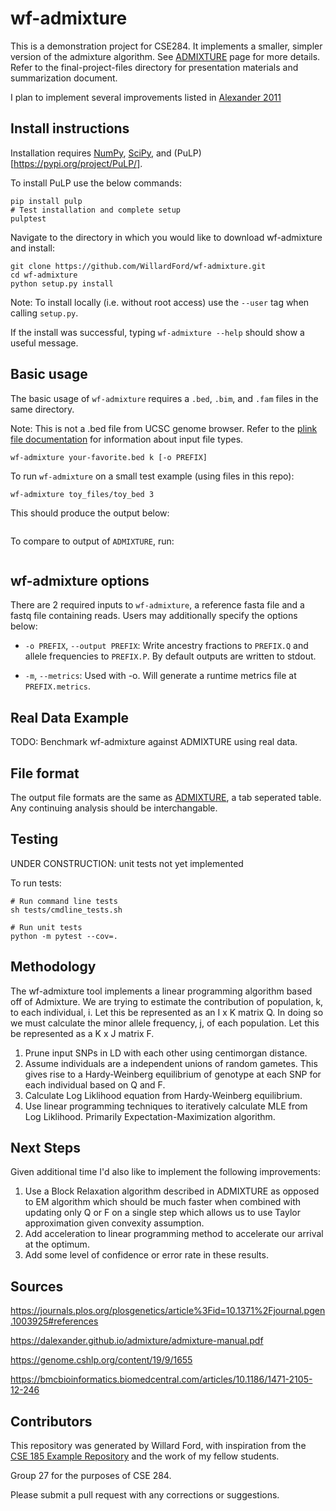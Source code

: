 # wf-admixture

This is a demonstration project for CSE284. It implements a smaller, simpler version of the admixture algorithm. See [ADMIXTURE](https://dalexander.github.io/admixture/index.html) page for more details. Refer to the final-project-files directory for presentation materials and summarization document.

I plan to implement several improvements listed in [Alexander 2011](https://bmcbioinformatics.biomedcentral.com/articles/10.1186/1471-2105-12-246)


## Install instructions

Installation requires [NumPy](https://numpy.org), [SciPy](https://scipy.org), and (PuLP)[https://pypi.org/project/PuLP/].

To install PuLP use the below commands:
```
pip install pulp
# Test installation and complete setup
pulptest
```

Navigate to the directory in which you would like to download wf-admixture and install:

```
git clone https://github.com/WillardFord/wf-admixture.git
cd wf-admixture
python setup.py install
```
Note: To install locally (i.e. without root access) use the `--user` tag when calling `setup.py`.

If the install was successful, typing `wf-admixture --help` should show a useful message.

## Basic usage

The basic usage of `wf-admixture` requires a `.bed`, `.bim`, and `.fam` files in the same directory.

Note: This is not a .bed file from UCSC genome browser. Refer to the [plink file documentation](https://www.cog-genomics.org/plink/1.9/formats#bed) for information about input file types.

```
wf-admixture your-favorite.bed k [-o PREFIX]
```

To run `wf-admixture` on a small test example (using files in this repo):
```
wf-admixture toy_files/toy_bed 3
```

This should produce the output below:
```

```

To compare to output of `ADMIXTURE`, run:
```

```

## wf-admixture options

There are 2 required inputs to `wf-admixture`, a reference fasta file and a fastq file containing reads. Users may additionally specify the options below:

* `-o PREFIX`, `--output PREFIX`: Write ancestry fractions to `PREFIX.Q` and allele frequencies to `PREFIX.P`. By default outputs are written to stdout.

* `-m`, `--metrics`: Used with -o. Will generate a runtime metrics file at `PREFIX.metrics`.

## Real Data Example

TODO:
Benchmark wf-admixture against ADMIXTURE using real data.

## File format

The output file formats are the same as [ADMIXTURE](https://dalexander.github.io/admixture/admixture-manual.pdf), a tab seperated table. Any continuing analysis should be interchangable.

## Testing

UNDER CONSTRUCTION: unit tests not yet implemented

To run tests:
```
# Run command line tests
sh tests/cmdline_tests.sh

# Run unit tests
python -m pytest --cov=.
```

## Methodology

The wf-admixture tool implements a linear programming algorithm based off of Admixture. We are trying to estimate the contribution of population, k, to each individual, i. Let this be represented as an I x K matrix Q. In doing so we must calculate the minor allele frequency, j, of each population. Let this be represented as a K x J matrix F.

1. Prune input SNPs in LD with each other using centimorgan distance.
2. Assume individuals are a independent unions of random gametes. This gives rise to a Hardy-Weinberg equilibrium of genotype at each SNP for each individual based on Q and F.
3. Calculate Log Liklihood equation from Hardy-Weinberg equilibrium.
4. Use linear programming techniques to iteratively calculate MLE from Log Liklihood. Primarily Expectation-Maximization algorithm.

## Next Steps

Given additional time I'd also like to implement the following improvements:

1. Use a Block Relaxation algorithm described in ADMIXTURE as opposed to EM algorithm which should be much faster when combined with updating only Q or F on a single step which allows us to use Taylor approximation given convexity assumption.
2. Add acceleration to linear programming method to accelerate our arrival at the optimum.
3. Add some level of confidence or error rate in these results.


## Sources

https://journals.plos.org/plosgenetics/article%3Fid=10.1371%2Fjournal.pgen.1003925#references

https://dalexander.github.io/admixture/admixture-manual.pdf

https://genome.cshlp.org/content/19/9/1655

https://bmcbioinformatics.biomedcentral.com/articles/10.1186/1471-2105-12-246

## Contributors

This repository was generated by Willard Ford, with inspiration from the [CSE 185 Example Repository](https://github.com/gymreklab/cse185-demo-project#readme) and the work of my fellow students.

Group 27 for the purposes of CSE 284.

Please submit a pull request with any corrections or suggestions.
